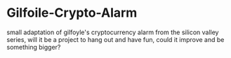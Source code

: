 # Gilfoile-Crypto-Alarm
small adaptation of gilfoyle's cryptocurrency alarm from the silicon valley series, will it be a project to hang out and have fun, could it improve and be something bigger?
